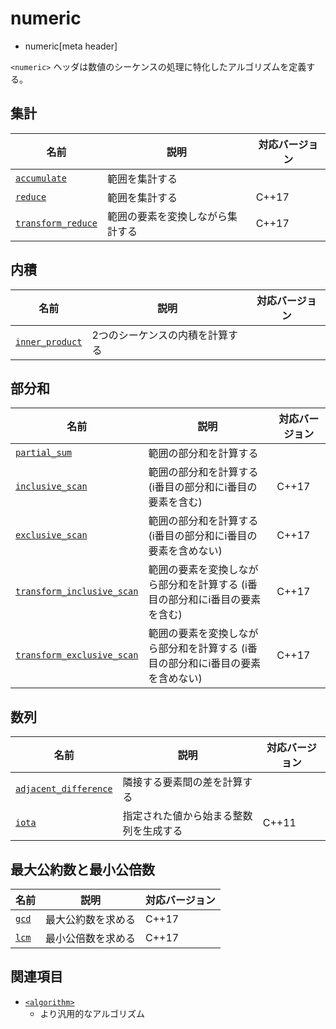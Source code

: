 # numeric
* numeric[meta header]

`<numeric>` ヘッダは数値のシーケンスの処理に特化したアルゴリズムを定義する。


## 集計

| 名前 | 説明 | 対応バージョン |
|------|------|-------|
| [`accumulate`](numeric/accumulate.md)             | 範囲を集計する | |
| [`reduce`](numeric/reduce.md)                     | 範囲を集計する | C++17 |
| [`transform_reduce`](numeric/transform_reduce.md) | 範囲の要素を変換しながら集計する | C++17 |


## 内積

| 名前 | 説明 | 対応バージョン |
|------|------|-------|
| [`inner_product`](numeric/inner_product.md) | 2つのシーケンスの内積を計算する | |


## 部分和

| 名前 | 説明 | 対応バージョン |
|------|------|-------|
| [`partial_sum`](numeric/partial_sum.md)     | 範囲の部分和を計算する  | |
| [`inclusive_scan`](numeric/inclusive_scan.md) | 範囲の部分和を計算する (i番目の部分和にi番目の要素を含む) | C++17 |
| [`exclusive_scan`](numeric/exclusive_scan.md) | 範囲の部分和を計算する (i番目の部分和にi番目の要素を含めない) | C++17 |
| [`transform_inclusive_scan`](numeric/transform_inclusive_scan.md) | 範囲の要素を変換しながら部分和を計算する (i番目の部分和にi番目の要素を含む) | C++17 |
| [`transform_exclusive_scan`](numeric/transform_exclusive_scan.md) | 範囲の要素を変換しながら部分和を計算する (i番目の部分和にi番目の要素を含めない) | C++17 |


## 数列

| 名前 | 説明 | 対応バージョン |
|------|------|-------|
| [`adjacent_difference`](numeric/adjacent_difference.md) | 隣接する要素間の差を計算する | |
| [`iota`](numeric/iota.md)                   | 指定された値から始まる整数列を生成する | C++11 |


## 最大公約数と最小公倍数

| 名前 | 説明 | 対応バージョン |
|------|------|-------|
| [`gcd`](numeric/gcd.md)                     | 最大公約数を求める | C++17 |
| [`lcm`](numeric/lcm.md)                     | 最小公倍数を求める | C++17 |


## 関連項目
- [`<algorithm>`](/reference/algorithm.md)
    - より汎用的なアルゴリズム

